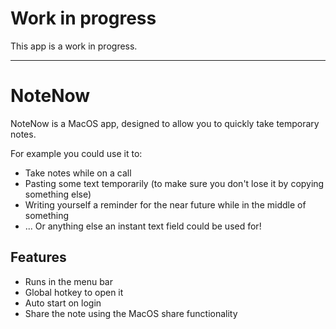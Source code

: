 # Work in progress
This app is a work in progress.

---

# NoteNow
NoteNow is a MacOS app, designed to allow you to quickly take temporary notes.

For example you could use it to:

* Take notes while on a call
* Pasting some text temporarily (to make sure you don't lose it by copying something else)
* Writing yourself a reminder for the near future while in the middle of something
* ... Or anything else an instant text field could be used for!

## Features

* Runs in the menu bar
* Global hotkey to open it
* Auto start on login
* Share the note using the MacOS share functionality
